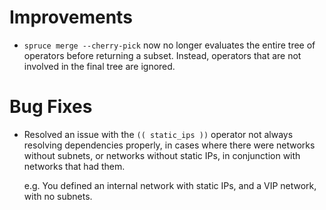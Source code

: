 # Improvements

- `spruce merge --cherry-pick` now no longer evaluates the entire
  tree of operators before returning a subset.  Instead, operators
  that are not involved in the final tree are ignored.

# Bug Fixes

- Resolved an issue with the `(( static_ips ))` operator not always resolving
  dependencies properly, in cases where there were networks without subnets,
  or networks without static IPs, in conjunction with networks that had them.

  e.g. You defined an internal network with static IPs, and a VIP network, with
  no subnets.
